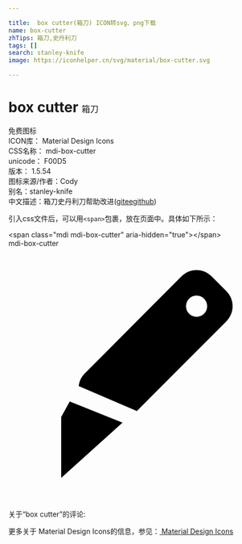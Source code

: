 ```yaml
---

title:  box cutter(箱刀) ICON转svg、png下载
name: box-cutter
zhTips: 箱刀,史丹利刀
tags: []
search: stanley-knife
image: https://iconhelper.cn/svg/material/box-cutter.svg

---
```


# box cutter  <small style="font-size: 60%;font-weight: 100">箱刀</small>


<div class="detail-page">
<p>
<span><span class="badge-success badge">免费图标</span> </span>
<br/>
<span>
ICON库：
<span class="badge-secondary badge">Material Design Icons</span> 
</span>
<br/>
<span>
CSS名称：
<span class="badge-secondary badge">mdi-box-cutter</span> 
</span>
<br/>
<span>
unicode：
<span class="badge-secondary badge">F00D5</span> 
<copy-btn content='F00D5' btn-title=""></copy-btn>
<copy-btn :content='String.fromCodePoint(parseInt("F00D5", 16))' btn-title="复制U"></copy-btn>
</span>
<br/>
<span>
版本：
<span class="badge-secondary badge">1.5.54</span> 
</span>
<br/>
<span>图标来源/作者：<span class="badge-light badge">Cody</span></span> 
<br/>
<span>别名：<span class="badge-light badge">stanley-knife</span></span><br/><span class="zh-detail">中文描述：<span class="badge-primary badge">箱刀</span><span class="badge-primary badge">史丹利刀</span><span class="help-link"><span>帮助改进</span>(<a href="https://gitee.com/liuwave/icon-helper/edit/master/json/material/box-cutter.json" target="_blank" rel="noopener noreferrer">gitee</a><a href="https://github.com/liuwave/icon-helper/edit/master/json/material/box-cutter.json" target="_blank" rel="noopener noreferrer">github</a></span>)</span><br/>
</p>
</div>
<div class="alert alert-dark">
  <i class="mdi mdi-box-cutter mdi-48px"></i>
  <i class="mdi mdi-box-cutter mdi-36px"></i>
  <i class="mdi mdi-box-cutter mdi-24px"></i>
  <i class="mdi mdi-box-cutter mdi-18px"></i>
</div>
<div>
  <p>引入css文件后，可以用<code>&lt;span&gt;</code>包裹，放在页面中。具体如下所示：    
  </p>
  <div class="alert alert-primary" style="font-size: 14px">
    &lt;span class="mdi mdi-box-cutter" aria-hidden="true"&gt;&lt;/span&gt;
    <copy-btn content='<span class="mdi mdi-box-cutter" aria-hidden="true"></span>'></copy-btn>
  </div>
  <div class="alert alert-secondary">
    <i class="mdi mdi-box-cutter"
    style="font-size: 24px"
    aria-hidden="true"></i> mdi-box-cutter
    <copy-btn content="mdi-box-cutter" btn-title="复制图标名称"></copy-btn>
  </div>
</div>
<div id="svg" class="svg-wrap">
<svg xmlns="http://www.w3.org/2000/svg" viewBox="0 0 24 24"><path d="M7.22,11.91C6.89,12.24 6.71,12.65 6.66,13.08L12.17,15.44L20.66,6.96C21.44,6.17 21.44,4.91 20.66,4.13L19.24,2.71C18.46,1.93 17.2,1.93 16.41,2.71L7.22,11.91M5,16V21.75L10.81,16.53L5.81,14.53L5,16M17.12,4.83C17.5,4.44 18.15,4.44 18.54,4.83C18.93,5.23 18.93,5.86 18.54,6.25C18.15,6.64 17.5,6.64 17.12,6.25C16.73,5.86 16.73,5.23 17.12,4.83Z" /></svg>
</div>
<detail full-name='mdi-box-cutter'></detail>
<div>
<p>关于“box cutter”的评论:</p>
</div>
<Vssue title="关于“box cutter”的评论" ></Vssue>    
<div><p>更多关于 Material Design Icons的信息，参见：<a target="_blank" href="https://iconhelper.cn/material.html"> Material Design Icons</a>
</p></div>
